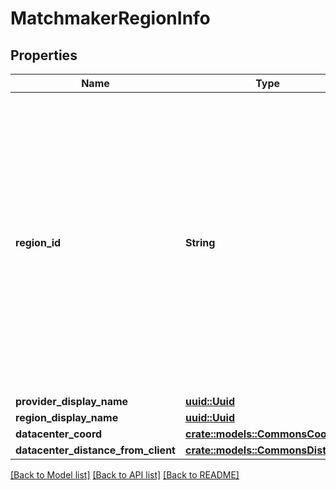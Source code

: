 # MatchmakerRegionInfo

## Properties

Name | Type | Description | Notes
------------ | ------------- | ------------- | -------------
**region_id** | **String** | A human readable short identifier used to references resources. Different than a `uuid` because this is intended to be human readable. Different than `DisplayName` because this should not include special characters and be short. | 
**provider_display_name** | [**uuid::Uuid**](uuid::Uuid.md) |  | 
**region_display_name** | [**uuid::Uuid**](uuid::Uuid.md) |  | 
**datacenter_coord** | [**crate::models::CommonsCoord**](CommonsCoord.md) |  | 
**datacenter_distance_from_client** | [**crate::models::CommonsDistance**](CommonsDistance.md) |  | 

[[Back to Model list]](../README.md#documentation-for-models) [[Back to API list]](../README.md#documentation-for-api-endpoints) [[Back to README]](../README.md)


